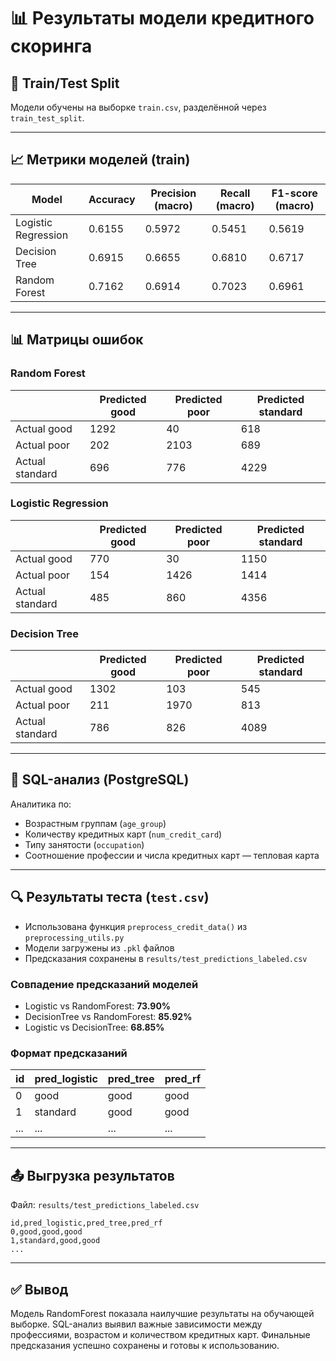 # 📊 Результаты модели кредитного скоринга

## 🔁 Train/Test Split

Модели обучены на выборке `train.csv`, разделённой через `train_test_split`.

---

## 📈 Метрики моделей (train)

| Model               | Accuracy | Precision (macro) | Recall (macro) | F1-score (macro) |
|---------------------|----------|-------------------|----------------|------------------|
| Logistic Regression | 0.6155   | 0.5972            | 0.5451         | 0.5619           |
| Decision Tree       | 0.6915   | 0.6655            | 0.6810         | 0.6717           |
| Random Forest       | 0.7162   | 0.6914            | 0.7023         | 0.6961           |

---

## 📊 Матрицы ошибок

### Random Forest

|                   | Predicted good | Predicted poor | Predicted standard |
|-------------------|----------------|----------------|---------------------|
| Actual good       | 1292           | 40             | 618                 |
| Actual poor       | 202            | 2103           | 689                 |
| Actual standard   | 696            | 776            | 4229                |

### Logistic Regression

|                   | Predicted good | Predicted poor | Predicted standard |
|-------------------|----------------|----------------|---------------------|
| Actual good       | 770            | 30             | 1150                |
| Actual poor       | 154            | 1426           | 1414                |
| Actual standard   | 485            | 860            | 4356                |

### Decision Tree

|                   | Predicted good | Predicted poor | Predicted standard |
|-------------------|----------------|----------------|---------------------|
| Actual good       | 1302           | 103            | 545                 |
| Actual poor       | 211            | 1970           | 813                 |
| Actual standard   | 786            | 826            | 4089                |

---

## 📌 SQL-анализ (PostgreSQL)

Аналитика по:
- Возрастным группам (`age_group`)
- Количеству кредитных карт (`num_credit_card`)
- Типу занятости (`occupation`)
- Соотношение профессии и числа кредитных карт — тепловая карта

---

## 🔍 Результаты теста (`test.csv`)

- Использована функция `preprocess_credit_data()` из `preprocessing_utils.py`
- Модели загружены из `.pkl` файлов
- Предсказания сохранены в `results/test_predictions_labeled.csv`

### Совпадение предсказаний моделей

- Logistic vs RandomForest: **73.90%**
- DecisionTree vs RandomForest: **85.92%**
- Logistic vs DecisionTree: **68.85%**

### Формат предсказаний

| id | pred_logistic | pred_tree | pred_rf |
|----|----------------|-----------|---------|
| 0  | good           | good      | good    |
| 1  | standard       | good      | good    |
| ...| ...            | ...       | ...     |

---

## 📤 Выгрузка результатов

Файл: `results/test_predictions_labeled.csv`

```csv
id,pred_logistic,pred_tree,pred_rf
0,good,good,good
1,standard,good,good
...
```

---

## ✅ Вывод

Модель RandomForest показала наилучшие результаты на обучающей выборке. SQL-анализ выявил важные зависимости между профессиями, возрастом и количеством кредитных карт. Финальные предсказания успешно сохранены и готовы к использованию.